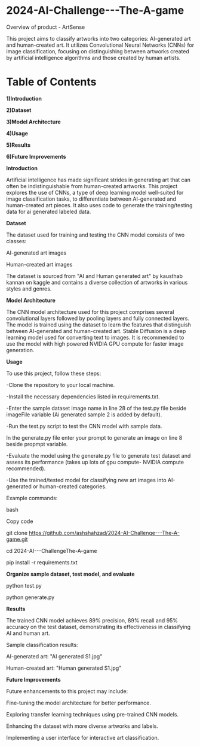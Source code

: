 # 2024-AI-Challenge---The-A-game

Overview of product - ArtSense

This project aims to classify artworks into two categories: AI-generated art and human-created art. It utilizes Convolutional Neural Networks (CNNs) for image classification, focusing on distinguishing between artworks created by artificial intelligence algorithms and those created by human artists.

# Table of Contents

**1)Introduction**

**2)Dataset**

**3)Model Architecture**

**4)Usage**

**5)Results**

**6)Future Improvements**

**Introduction**

Artificial intelligence has made significant strides in generating art that can often be indistinguishable from human-created artworks. This project explores the use of CNNs, a type of deep learning model well-suited for image classification tasks, to differentiate between AI-generated and human-created art pieces. It also uses code to generate the training/testing data for ai generated labeled data.

**Dataset**

The dataset used for training and testing the CNN model consists of two classes:

AI-generated art images

Human-created art images

The dataset is sourced from "AI and Human generated art" by kausthab kannan on kaggle and contains a diverse collection of artworks in various styles and genres.

**Model Architecture**

The CNN model architecture used for this project comprises several convolutional layers followed by pooling layers and fully connected layers. The model is trained using the dataset to learn the features that distinguish between AI-generated and human-created art. 
Stable Diffusion is a deep learning model used for converting text to images. It is recommended to use the model with high powered NVIDIA GPU compute for faster image generation.

**Usage**

To use this project, follow these steps:

-Clone the repository to your local machine.

-Install the necessary dependencies listed in requirements.txt.

-Enter the sample dataset image name in line 28 of the test.py file beside imageFile variable (Ai generated sample 2 is added by default).

-Run the test.py script to test the CNN model with sample data.

In the generate.py file enter your prompt to generate an image on line 8 beside propmpt variable.

-Evaluate the model using the generate.py file to generate test dataset and assess its performance (takes up lots of gpu compute- NVIDIA compute recommended).

-Use the trained/tested model for classifying new art images into AI-generated or human-created categories.


Example commands:

bash

Copy code

git clone https://github.com/ashshahzad/2024-AI-Challenge---The-A-game.git

cd 2024-AI---ChallengeThe-A-game

pip install -r requirements.txt

**Organize sample dataset, test model, and evaluate**

python test.py

python generate.py


**Results**

The trained CNN model achieves 89% precision, 89% recall and 95% accuracy on the test dataset, demonstrating its effectiveness in classifying AI and human art.

Sample classification results:

AI-generated art: "AI generated S1.jpg"

Human-created art: "Human generated S1.jpg"

**Future Improvements**

Future enhancements to this project may include:

Fine-tuning the model architecture for better performance.

Exploring transfer learning techniques using pre-trained CNN models.

Enhancing the dataset with more diverse artworks and labels.

Implementing a user interface for interactive art classification.
